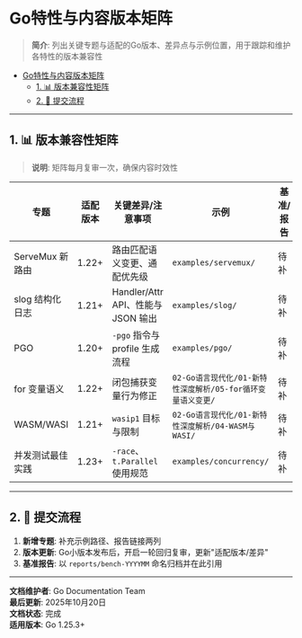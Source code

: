﻿# Go特性与内容版本矩阵

> **简介**: 列出关键专题与适配的Go版本、差异点与示例位置，用于跟踪和维护各特性的版本兼容性

<!-- TOC START -->
- [Go特性与内容版本矩阵](#go特性与内容版本矩阵)
  - [1. 📊 版本兼容性矩阵](#1--版本兼容性矩阵)
  - [2. 📝 提交流程](#2--提交流程)
<!-- TOC END -->

---

## 1. 📊 版本兼容性矩阵

> **说明**: 矩阵每月复审一次，确保内容时效性

| 专题 | 适配版本 | 关键差异/注意事项 | 示例 | 基准/报告 |
|---|---|---|---|---|
| ServeMux 新路由 | 1.22+ | 路由匹配语义变更、通配优先级 | `examples/servemux/` | 待补 |
| slog 结构化日志 | 1.21+ | Handler/Attr API、性能与 JSON 输出 | `examples/slog/` | 待补 |
| PGO | 1.20+ | `-pgo` 指令与 profile 生成流程 | `examples/pgo/` | 待补 |
| for 变量语义 | 1.22+ | 闭包捕获变量行为修正 | `02-Go语言现代化/01-新特性深度解析/05-for循环变量语义变更/` | 待补 |
| WASM/WASI | 1.21+ | `wasip1` 目标与限制 | `02-Go语言现代化/01-新特性深度解析/04-WASM与WASI/` | 待补 |
| 并发测试最佳实践 | 1.23+ | `-race`、`t.Parallel` 使用规范 | `examples/concurrency/` | 待补 |

---

## 2. 📝 提交流程

1. **新增专题**: 补充示例路径、报告链接两列
2. **版本更新**: Go小版本发布后，开启一轮回归复审，更新"适配版本/差异"
3. **基准报告**: 以 `reports/bench-YYYYMM` 命名归档并在此引用

---

**文档维护者**: Go Documentation Team  
**最后更新**: 2025年10月20日  
**文档状态**: 完成  
**适用版本**: Go 1.25.3+
